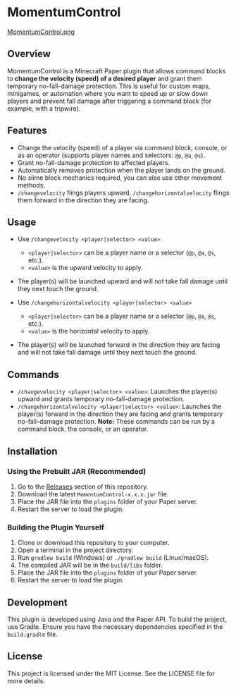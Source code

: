 # MomentumControl

[MomentumControl.png](MomentumControl.png)

## Overview
MomentumControl is a Minecraft Paper plugin that allows command blocks to **change the velocity (speed) of a desired player** and grant them temporary no-fall-damage protection. This is useful for custom maps, minigames, or automation where you want to speed up or slow down players and prevent fall damage after triggering a command block (for example, with a tripwire).

## Features
- Change the velocity (speed) of a player via command block, console, or as an operator (supports player names and selectors: `@p`, `@a`, `@s`).
- Grant no-fall-damage protection to affected players.
- Automatically removes protection when the player lands on the ground.
- No slime block mechanics required, you can also use other movement methods.
- `/changevelocity` flings players upward, `/changehorizontalvelocity` flings them forward in the direction they are facing.

## Usage
- Use `/changevelocity <player|selector> <value>`
  - `<player|selector>` can be a player name or a selector (`@p`, `@a`, `@s`, etc.).
  - `<value>` is the upward velocity to apply.
- The player(s) will be launched upward and will not take fall damage until they next touch the ground.

- Use `/changehorizontalvelocity <player|selector> <value>`
  - `<player|selector>` can be a player name or a selector (`@p`, `@a`, `@s`, etc.).
  - `<value>` is the horizontal velocity to apply.
- The player(s) will be launched forward in the direction they are facing and will not take fall damage until they next touch the ground.

## Commands
- `/changevelocity <player|selector> <value>`: Launches the player(s) upward and grants temporary no-fall-damage protection.
- `/changehorizontalvelocity <player|selector> <value>`: Launches the player(s) forward in the direction they are facing and grants temporary no-fall-damage protection.
  **Note:** These commands can be run by a command block, the console, or an operator.

## Installation

### Using the Prebuilt JAR (Recommended)
1. Go to the [Releases](https://github.com/yourusername/yourrepo/releases) section of this repository.
2. Download the latest `MomentumControl-x.x.x.jar` file.
3. Place the JAR file into the `plugins` folder of your Paper server.
4. Restart the server to load the plugin.

### Building the Plugin Yourself
1. Clone or download this repository to your computer.
2. Open a terminal in the project directory.
3. Run `gradlew build` (Windows) or `./gradlew build` (Linux/macOS).
4. The compiled JAR will be in the `build/libs` folder.
5. Place the JAR file into the `plugins` folder of your Paper server.
6. Restart the server to load the plugin.

## Development
This plugin is developed using Java and the Paper API. To build the project, use Gradle. Ensure you have the necessary dependencies specified in the `build.gradle` file.

## License
This project is licensed under the MIT License. See the LICENSE file for more details.
